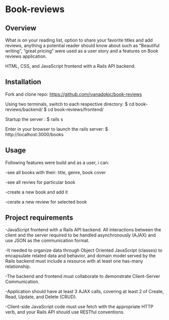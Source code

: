 # Book-reviews

## Overview
What is on your reading list, option to share your favorite titles and add reviews, anything a potential reader should know about such as “Beautiful writing”, “great pricing” were used as a user story and a features on Book reviews application.

HTML, CSS, and JavaScript frontend with a Rails API backend. 

## Installation

Fork and clone repo:
https://github.com/ivanadokic/book-reviews

Using two terminals, switch to each respective directory:
$ cd book-reviews/backend/
$ cd book-reviews/frontend/

Startup the server :
$ rails s

Enter in your browser to launch the rails server:
$  http://localhost:3000/books

## Usage

Following features were build and as a user, i can:

-see all books with their: title, genre, book cover 

-see all reviws for particular book

-create a new book and add it

-cerate a new review for selected book

## Project requirements
-JavaScript frontend with a Rails API backend. All interactions between the client and the server required to be handled asynchronously (AJAX) and use JSON as the communication format.

-It needed to organize data through Object Oriented JavaScript (classes) to encapsulate related data and behavior, and domain model served by the Rails backend must include a resource with at least one has-many relationship.

-The backend and frontend must collaborate to demonstrate Client-Server Communication.

-Application should have at least 3 AJAX calls, covering at least 2 of Create, Read, Update, and Delete (CRUD).

-Client-side JavaScript code must use fetch with the appropriate HTTP verb, and your Rails API should use RESTful conventions.
